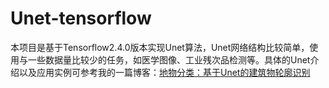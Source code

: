 # Unet-tensorflow

本项目是基于Tensorflow2.4.0版本实现Unet算法，Unet网络结构比较简单，使用与一些数据量比较少的任务，如医学图像、工业残次品检测等。具体的Unet介绍以及应用实例可参考我的一篇博客：[地物分类：基于Unet的建筑物轮廓识别](https://blog.csdn.net/u012655441/article/details/120373759)

